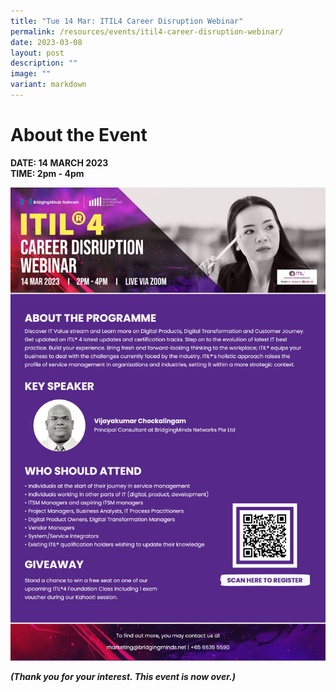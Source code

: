 ```yaml
---
title: "Tue 14 Mar: ITIL4 Career Disruption Webinar"
permalink: /resources/events/itil4-career-disruption-webinar/
date: 2023-03-08
layout: post
description: ""
image: ""
variant: markdown
---
```

# About the Event
**DATE: 14 MARCH 2023**<br>
**TIME: 2pm - 4pm**

![ITIL Career Disruption Webinar eDM](/images/events/events/ITIL4%20Webinar%20(5G)%20eDM.jpg)

***(Thank you for your interest. This event  is now over.)***